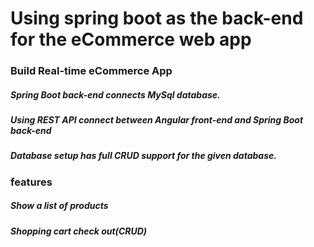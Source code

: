 # Using spring boot as the back-end for the eCommerce web app
### Build Real-time eCommerce App
##### Spring Boot back-end connects MySql database.
##### Using REST API connect between Angular front-end and Spring Boot back-end
##### Database setup has full CRUD support for the given database.

### features
##### Show a list of products

##### Shopping cart check out(CRUD)



